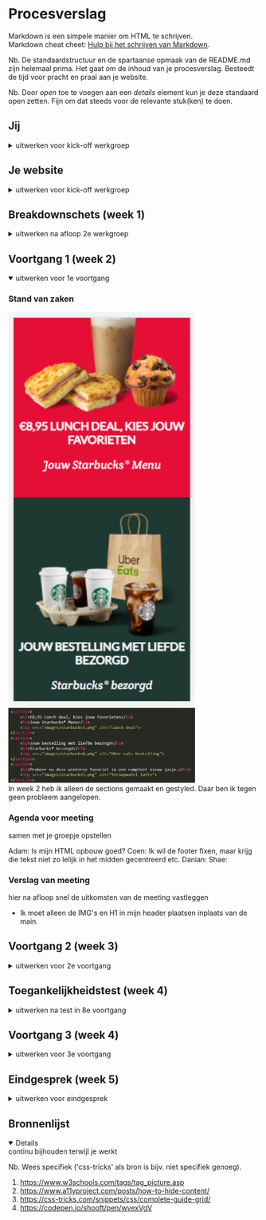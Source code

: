 # Procesverslag
Markdown is een simpele manier om HTML te schrijven.  
Markdown cheat cheet: [Hulp bij het schrijven van Markdown](https://github.com/adam-p/markdown-here/wiki/Markdown-Cheatsheet).

Nb. De standaardstructuur en de spartaanse opmaak van de README.md zijn helemaal prima. Het gaat om de inhoud van je procesverslag. Besteedt de tijd voor pracht en praal aan je website.

Nb. Door *open* toe te voegen aan een *details* element kun je deze standaard open zetten. Fijn om dat steeds voor de relevante stuk(ken) te doen.





## Jij

<details>
<summary>uitwerken voor kick-off werkgroep</summary>

### Auteur:
Adam el Ghareib

#### Je startniveau:
Rood

#### Je focus:
Responsive
 
</details>





## Je website

<details>
<summary>uitwerken voor kick-off werkgroep</summary>

### Je opdracht:
link naar de website die je gaat namaken óf de naam/omschrijving van je eigen ontwerp

#### Screenshot(s) van de eerste pagina (small screen): 
https://www.starbucks.nl/
<img src="images/starbucks1.png" width="375px" alt="Home pagina">

#### Screenshot(s) van de tweede pagina (small screen):
https://www.starbucks.nl/about-us
<img src="images/starbucks2.png" width="375px" alt="Over ons">
 
</details>



## Breakdownschets (week 1)

<details>
<summary>uitwerken na afloop 2e werkgroep</summary>

### de hele pagina: 
<img src="images/breakdownschets_starbucks.png" width="375px" alt="breakdown van de hele pagina">

### dynamisch deel:
<img src="images/breakdownschets2.png" width="375px" alt="breakdown van een dynamisch deel">

</details>




## Voortgang 1 (week 2)

<details open>
<summary>uitwerken voor 1e voortgang</summary>

### Stand van zaken

<img src="images/starbucks8.png" width="375px" alt="voortgang week 2">
<br>
<img src="images/starbucks9.png" width="375px" alt="voortgang week 2">
<br>
In week 2 heb ik alleen de sections gemaakt en gestyled. Daar ben ik tegen geen probleem aangelopen.

### Agenda voor meeting
samen met je groepje opstellen

Adam: Is mijn HTML opbouw goed?
Coen: Ik wil de footer fixen, maar krijg die tekst niet zo lelijk in het midden gecentreerd etc.
Danian:
Shae:


### Verslag van meeting
hier na afloop snel de uitkomsten van de meeting vastleggen

- Ik moet alleen de IMG's en H1 in mijn header plaatsen inplaats van de main.

</details>





## Voortgang 2 (week 3)

<details>
<summary>uitwerken voor 2e voortgang</summary>

### Stand van zaken

<img src="images/starbucks10.png" width="375px" alt="voortgang week 3">
<br>
In week 3 heb ik de mobiele versie helemaal afgemaakt.

### Agenda voor meeting
samen met je groepje opstellen

Adam: Sections responsive maken.
Coen: Ik wil nog graag de search button (is een <a>) toevoegen, maar zit met een dilemma in de HTML.
Danian: uitwerking socials gedeelte.
Shae: Ik wil de formulier beter laten schalen.


### Verslag van meeting
hier na afloop snel de uitkomsten van de meeting vastleggen

- Sanne heeft mij geholpen met het fixen van mijn sections.
- Zelf even verder kijken naar CSS grids

</details>





## Toegankelijkheidstest (week 4)

<details>
<summary>uitwerken na test in 8e voortgang</summary>

### Bevindingen
Lijst met je bevindingen die in de test naar voren kwamen:

#### ALT's
Ik heb geen ALT's aan mijn plaatjes gebruikt. Dus heb ik aan alle images een alt toegevoegd.

Dit zijn weinig bevindingen omdat anderen en ikzelf niks anders hebben gevonden. De contrast van de pagina is goed en de pagina is makkelijk te besturen.

</details>





## Voortgang 3 (week 4)

<details>
<summary>uitwerken voor 3e voortgang</summary>

### Stand van zaken

<img src="images/starbucks14.png" width="375px" alt="voortgang week 4">
<br>
In week 4 heb ik de web versie bijna af en responsive. Ik moet alleen nog een paar kleine dingen stijlen.
<br>
<img src="images/starbucks15.png" width="375px" alt="voortgang week 4">
<br>
<img src="images/starbucks16.png" width="375px" alt="voortgang week 4">
<br>
Ik heb ook de over ons pagina helemaal gemaakt en het is responsive.

### Agenda voor meeting
samen met je groepje opstellen

Adam: Checken of mijn pagina responsive genoeg is.
Coen:
Danian:
Shae: Hoe maak ik mijn afbeelding even groot als de orginele afbeelding.


### Verslag van meeting
hier na afloop snel de uitkomsten van de meeting vastleggen

- Yunus vind dat mijn pagina goed in elkaar zit
- Ik kan de github van Yunus checken voor uitklapbare menu's als ik mijn stijling nog wil verbeteren.

</details>





## Eindgesprek (week 5)

<details>
<summary>uitwerken voor eindgesprek</summary>

### Stand van zaken
hier dit ging goed & dit was lastig (neem ook screenshots op van delen van je website en code)

Het namaken van de starbucks website verliep best goed. Het is mij gelukt om het responsive te maken. Alleen vind ik dat er veel tijdsdruk op zat i.v.m. andere vakken en mijn leven daarbuiten. Ik weet dat andere studenten met hetzelfde zitten. Daarbuiten vind ik dit een leuk vak en heb ik nieuwe dingen geleerd zoals "Picture, CSS grids, Flexbox".
<br>
<img src="images/starbucks17.png" width="375px" alt="eindresultaat">
<br>
Dit is de stijling van mijn sectie op de index pagina. Gemaakt doormiddel van grids. Dit heb ik deels samen met Sanne gemaakt omdat ik hiermee vast zat.

<img src="images/starbucks18.png" width="375px" alt="eindresultaat">
<br>
<img src="images/starbucks19.png" width="375px" alt="eindresultaat">
<br>
<img src="images/starbucks20.png" width="375px" alt="eindresultaat">
<br>
Dit is waar ik trots op ben. Ik heb doormiddel van CSS grids de zwarte nav aan de rechterkant gekregen.

### Screenshot(s)

<img src="images/starbucks10.png" width="375px" alt="eindresultaat">
<br>
<img src="images/starbucks14.png" width="375px" alt="eindresultaat">
<br>
<img src="images/starbucks15.png" width="375px" alt="eindresultaat">
<br>
<img src="images/starbucks16.png" width="375px" alt="eindresultaat">

</details>





## Bronnenlijst

<details open>
<summary>continu bijhouden terwijl je werkt</summary>

Nb. Wees specifiek ('css-tricks' als bron is bijv. niet specifiek genoeg).

1. https://www.w3schools.com/tags/tag_picture.asp
2. https://www.a11yproject.com/posts/how-to-hide-content/
3. https://css-tricks.com/snippets/css/complete-guide-grid/
4. https://codepen.io/shooft/pen/wvexVgV

</details>

